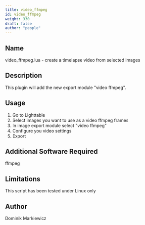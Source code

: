 ```yaml
---
title: video_ffmpeg
id: video_ffmpeg
weight: 330
draft: false
author: "people"
---
```


## Name

video_ffmpeg.lua - create a timelapse video from selected images

## Description

This plugin will add the new export module "video ffmpeg".

## Usage

1. Go to Lighttable 
2. Select images you want to use as a video ffmpeg frames
3. In image export module select "video ffmpeg"
4. Configure you video settings
5. Export

## Additional Software Required

ffmpeg

## Limitations

This script has been tested under Linux only

## Author

Dominik Markiewicz
